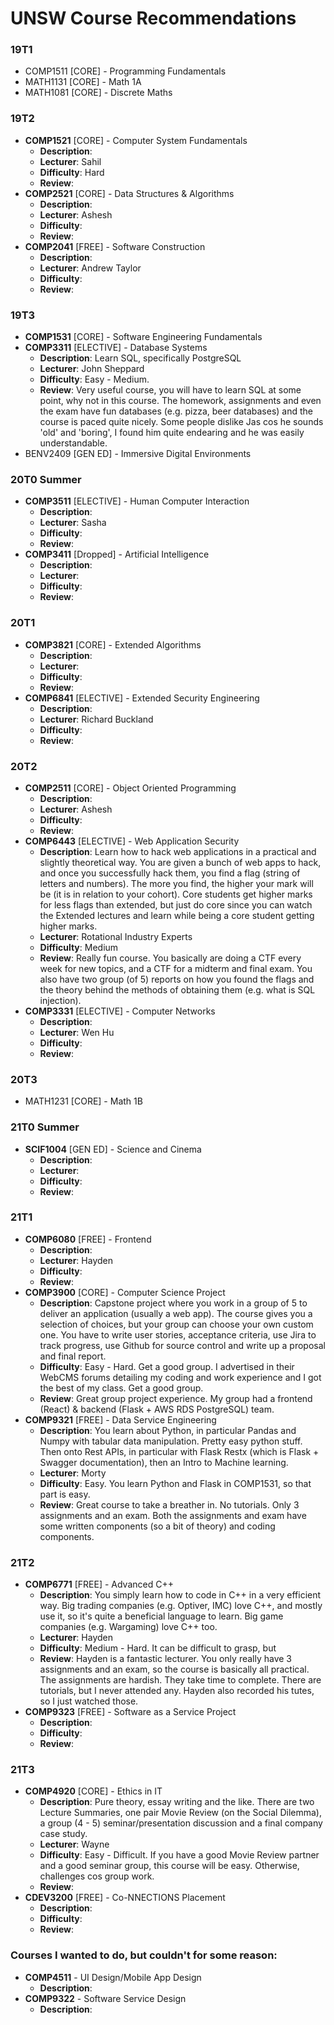 # UNSW Course Recommendations

### 19T1
* COMP1511 [CORE] - Programming Fundamentals
* MATH1131 [CORE] - Math 1A
* MATH1081 [CORE] - Discrete Maths

### 19T2
* **COMP1521** [CORE] - Computer System Fundamentals
 	* **Description**: 
	* **Lecturer**: Sahil
	* **Difficulty**: Hard
	* **Review**: 
* **COMP2521** [CORE] - Data Structures & Algorithms
 	* **Description**: 
	* **Lecturer**:  Ashesh
	* **Difficulty**: 
	* **Review**: 
* **COMP2041** [FREE] - Software Construction
 	* **Description**: 
	* **Lecturer**: Andrew Taylor
	* **Difficulty**: 
	* **Review**: 

### 19T3
* **COMP1531** [CORE] - Software Engineering Fundamentals
* **COMP3311** [ELECTIVE] - Database Systems
 	* **Description**: Learn SQL, specifically PostgreSQL
	* **Lecturer**: John Sheppard
	* **Difficulty**: Easy - Medium.
	* **Review**: Very useful course, you will have to learn SQL at some point, why not in this course. The homework, assignments and even the exam have fun databases (e.g. pizza, beer databases) and the course is paced quite nicely. Some people dislike Jas cos he sounds 'old' and 'boring', I found him quite endearing and he was easily understandable.
* BENV2409 [GEN ED] - Immersive Digital Environments

### 20T0 Summer
* **COMP3511** [ELECTIVE] - Human Computer Interaction
 	* **Description**: 
	* **Lecturer**: Sasha
	* **Difficulty**: 
	* **Review**: 
* **COMP3411** [Dropped] - Artificial Intelligence
 	* **Description**: 
	* **Lecturer**: 
	* **Difficulty**: 
	* **Review**: 

### 20T1
* **COMP3821** [CORE] - Extended Algorithms
 	* **Description**: 
	* **Lecturer**: 
	* **Difficulty**: 
	* **Review**: 
* **COMP6841** [ELECTIVE] - Extended Security Engineering
 	* **Description**: 
	* **Lecturer**: Richard Buckland
	* **Difficulty**: 
	* **Review**: 

### 20T2
* **COMP2511** [CORE] - Object Oriented Programming
 	* **Description**: 
	* **Lecturer**: Ashesh
	* **Difficulty**: 
	* **Review**: 
* **COMP6443** [ELECTIVE] - Web Application Security
 	* **Description**: Learn how to hack web applications in a practical and slightly theoretical way. You are given a bunch of web apps to hack, and once you successfully hack them, you find a flag (string of letters and numbers). The more you find, the higher your mark will be (it is in relation to your cohort). Core students get higher marks for less flags than extended, but just do core since you can watch the Extended lectures and learn while being a core student getting higher marks.
	* **Lecturer**: Rotational Industry Experts
	* **Difficulty**: Medium
	* **Review**: Really fun course. You basically are doing a CTF every week for new topics, and a CTF for a midterm and final exam. You also have two group (of 5) reports on how you found the flags and the theory behind the methods of obtaining them (e.g. what is SQL injection).
* **COMP3331** [ELECTIVE] - Computer Networks
 	* **Description**: 
	* **Lecturer**: Wen Hu
	* **Difficulty**: 
	* **Review**: 

### 20T3
* MATH1231 [CORE] - Math 1B

### 21T0 Summer
* **SCIF1004** [GEN ED] - Science and Cinema
 	* **Description**: 
	* **Lecturer**: 
	* **Difficulty**: 
	* **Review**: 

### 21T1
* **COMP6080** [FREE] - Frontend
 	* **Description**: 
	* **Lecturer**: Hayden
	* **Difficulty**: 
	* **Review**: 
* **COMP3900** [CORE] - Computer Science Project
 	* **Description**: Capstone project where you work in a group of 5 to deliver an application (usually a web app). The course gives you a selection of choices, but your group can choose your own custom one. You have to write user stories, acceptance criteria, use Jira to track progress, use Github for source control and write up a proposal and final report.
	* **Difficulty**: Easy - Hard. Get a good group. I advertised in their WebCMS forums detailing my coding and work experience and I got the best of my class. Get a good group.
	* **Review**: Great group project experience. My group had a frontend (React) & backend (Flask + AWS RDS PostgreSQL) team. 
* **COMP9321** [FREE] - Data Service Engineering
 	* **Description**: You learn about Python, in particular Pandas and Numpy with tabular data manipulation. Pretty easy python stuff. Then onto Rest APIs, in particular with Flask Restx (which is Flask + Swagger documentation), then an Intro to Machine learning.
	* **Lecturer**: Morty
	* **Difficulty**: Easy. You learn Python and Flask in COMP1531, so that part is easy.
	* **Review**: Great course to take a breather in. No tutorials. Only 3 assignments and an exam. Both the assignments and exam have some written components (so a bit of theory) and coding components.

### 21T2
* **COMP6771** [FREE] - Advanced C++
 	* **Description**: You simply learn how to code in C++ in a very efficient way. Big trading companies (e.g. Optiver, IMC) love C++, and mostly use it, so it's quite a beneficial language to learn. Big game companies (e.g. Wargaming) love C++ too.
	* **Lecturer**: Hayden
	* **Difficulty**: Medium - Hard. It can be difficult to grasp, but
	* **Review**: Hayden is a fantastic lecturer. You only really have 3 assignments and an exam, so the course is basically all practical. The assignments are hardish. They take time to complete. There are tutorials, but I never attended any. Hayden also recorded his tutes, so I just watched those.
* **COMP9323** [FREE] - Software as a Service Project
 	* **Description**: 
	* **Difficulty**: 
	* **Review**: 

### 21T3
* **COMP4920** [CORE] - Ethics in IT
 	* **Description**: Pure theory, essay writing and the like. There are two Lecture Summaries, one pair Movie Review (on the Social Dilemma), a group (4 - 5) seminar/presentation discussion and a final company case study.
	* **Lecturer**: Wayne
	* **Difficulty**: Easy - Difficult. If you have a good Movie Review partner and a good seminar group, this course will be easy. Otherwise, challenges cos group work.
	* **Review**: 
* **CDEV3200** [FREE] - Co-NNECTIONS Placement
 	* **Description**: 
	* **Difficulty**: 
	* **Review**: 

### Courses I wanted to do, but couldn't for some reason:
* **COMP4511** - UI Design/Mobile App Design
 	* **Description**: 
* **COMP9322** - Software Service Design
 	* **Description**: 
